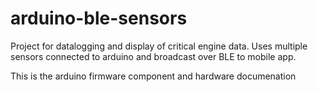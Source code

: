 # arduino-ble-sensors
Project for datalogging and display of critical engine data.
Uses multiple sensors connected to arduino and broadcast over BLE to mobile app. 

This is the arduino firmware component and hardware documenation 
